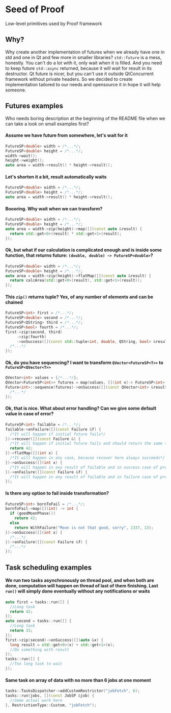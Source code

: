 Seed of Proof
=============
Low-level primitives used by Proof framework

Why?
-----
Why create another implementation of futures when we already have one in std and one in Qt and few more in smaller libraries?
`std::future` is a mess, honestly. You can't do a lot with it, only wait when it is filled. And you need to keep future `std::async` returned, because it will wait for result in its destructor.
Qt future is nicer, but you can't use it outside QtConcurrent framework without private headers.
So we decided to create implementation tailored to our needs and opensource it in hope it will help someone.

Futures examples
----------------
Who needs boring description at the beginning of the README file when we can take a look on small examples first?

#### Assume we have future from somewhere, let's wait for it
```c++
FutureSP<double> width = /*...*/;
FutureSP<double> height = /*...*/;
width->wait();
height->weight();
auto area = width->result() * height->result();
```

#### Let's shorten it a bit, result automatically waits
```c++
FutureSP<double> width = /*...*/;
FutureSP<double> height = /*...*/;
auto area = width->result() * height->result();
```

#### Boooring. Why wait when we can transform?
```c++
FutureSP<double> width = /*...*/;
FutureSP<double> height = /*...*/;
auto area = width->zip(height)->map([](const auto &result) {
  return std::get<0>(result) * std::get<1>(result);
});
```

#### Ok, but what if our calculation is complicated enough and is inside some function, that returns future: `(double, double) -> FutureSP<double>`?
```c++
FutureSP<double> width = /*...*/;
FutureSP<double> height = /*...*/;
auto area = width->zip(height)->flatMap([](const auto &result) {
  return calcArea(std::get<0>(result), std::get<1>(result));
});
```

#### This `zip()` returns tuple? Yes, of any number of elements and can be chained
```c++
FutureSP<int> first = /*...*/;
FutureSP<double> second = /*...*/;
FutureSP<QString> third = /*...*/;
FutureSP<bool> fourth = /*...*/;
first->zip(second, third)
     ->zip(fourth)
     ->onSuccess([](const std::tuple<int, double, QString, bool> &result) {
  /*...*/
});
```

#### Ok, do you have sequencing? I want to transform `QVector<FutureSP<T>>` to `FutureSP<QVector<T>>`
```c++
QVector<int> values = {/*...*/};
QVector<FutureSP<int>> futures = map(values, [](int x)-> FutureSP<int> {/*...*/});
Future<int>::sequence(futures)->onSuccess([](const QVector<int> &result) {
  /*...*/
});
```

#### Ok, that is nice. What about error handling? Can we give some default value in case of error?
```c++
FutureSP<int> failable = /*...*/;
failable->onFailure([](const Failure &f) {
  /*It will happen if initial future fails*/
})->recover([](const Failure &) {
  /*It will happen if initial future fails and should return the same type, i.e. int*/
  return 42;
})->flatMap([](int x) {
  /*It will happen in any case, because recover here always succeeds*/
})->onSuccess([](int x) {
  /*It will happen in any result of failable and in success case of previous flatMap*/
})->onFailure([](const Failure &f) {
  /*It will happen in any result of failable and in failure case of previous flatMap*/
});
```

#### Is there any option to fail inside transformation?
```c++
FutureSP<int> bornToFail = /*...*/;
bornToFail->map([](int) -> int {
  if (goodMoonPhase())
    return 42;
  else
    return WithFailure("Moon is not that good, sorry", 1337, 13);
})->onSuccess([](int x) {
  /*...*/
})->onFailure([](const Failure &f) {
  /*...*/
});
```

Task scheduling examples
------------------------

#### We run two tasks asynchronously on thread pool, and when both are done, computation will happen on thread of last of them finishing. Last `run()` will simply done eventually without any notifications or waits
```c++
auto first = tasks::run([] {
  //Long task
  return 42;
});
auto second = tasks::run([] {
  //Long task
  return 33;
});
first->zip(second)->onSuccess([](auto &x) {
  long result = std::get<0>(x) + std::get<1>(x);
  //Do something with result
});
tasks::run([] {
  //Too long task to wait
});
```

#### Same task on array of data with no more than 6 jobs at one moment
```c++
tasks::TasksDispatcher->addCustomRestrictor("jobFetch", 6);
tasks::run(jobs, [](const JobSP &job) {
  //Some actual work here
}, RestrictionType::Custom, "jobFetch");
```
